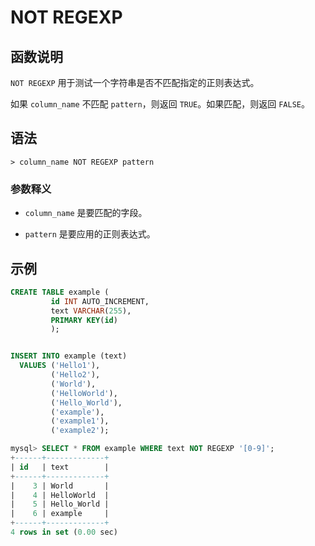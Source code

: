 # **NOT REGEXP**

## **函数说明**

`NOT REGEXP` 用于测试一个字符串是否不匹配指定的正则表达式。

如果 `column_name` 不匹配 `pattern`，则返回 `TRUE`。如果匹配，则返回 `FALSE`。

## **语法**

```
> column_name NOT REGEXP pattern
```

### 参数释义

- `column_name` 是要匹配的字段。

- `pattern` 是要应用的正则表达式。

## **示例**

```SQL
CREATE TABLE example (
         id INT AUTO_INCREMENT,
         text VARCHAR(255),
         PRIMARY KEY(id)
         );


INSERT INTO example (text)
  VALUES ('Hello1'),
         ('Hello2'),
         ('World'),
         ('HelloWorld'),
         ('Hello_World'),
         ('example'),
         ('example1'),
         ('example2');

mysql> SELECT * FROM example WHERE text NOT REGEXP '[0-9]';
+------+-------------+
| id   | text        |
+------+-------------+
|    3 | World       |
|    4 | HelloWorld  |
|    5 | Hello_World |
|    6 | example     |
+------+-------------+
4 rows in set (0.00 sec)
```
